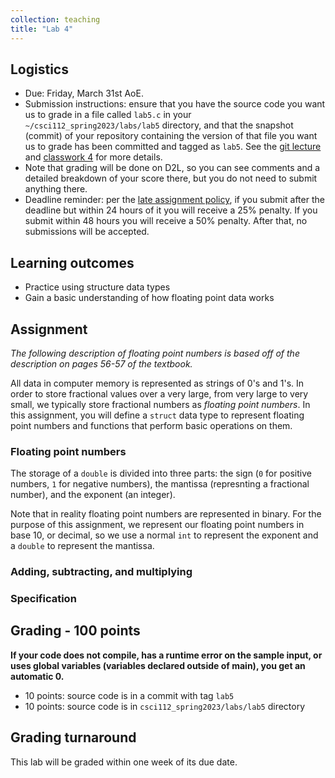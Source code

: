 ```yaml
---
collection: teaching
title: "Lab 4"
---
```


## Logistics
* Due: Friday, March 31st AoE.
* Submission instructions: ensure that you have the source code you want us to
	grade in a file called `lab5.c` in your `~/csci112_spring2023/labs/lab5`
	directory, and that the snapshot (commit) of your repository containing the version of that file you want us to grade has been committed and
	tagged as `lab5`. See the [git lecture](https://lgw2.github.io/teaching/csci112-spring-2023/lectures/lecture2) and [classwork 4](https://lgw2.github.io/teaching/csci112-spring-2023/classwork/classwork4) for more
	details.
* Note that grading will be done on D2L, so you can see comments and a
	 detailed breakdown of your score there, but you do not need to submit
	anything there.
* Deadline reminder: per the [late assignment policy](https://lgw2.github.io/teaching/csci112-spring-2023/syllabus/#late-assignment-policies), if you submit after the deadline but within 24 hours of it you will receive a 25% penalty. If you submit within 48 hours you will receive a 50% penalty. After that, no submissions will be accepted.

## Learning outcomes
* Practice using structure data types
* Gain a basic understanding of how floating point data works

## Assignment

*The following description of floating point numbers is based off of the
description on pages 56-57 of the textbook.*

All data in computer memory is represented as strings of 0's and 1's. In order
to store fractional values over a very large, from very large to very small, we
typically store fractional numbers as *floating point numbers*. In this
assignment, you will define a `struct` data type to represent floating point
numbers and functions that perform basic operations on them.

### Floating point numbers

The storage of a `double` is divided into three parts: the sign (`0` for
positive numbers, `1` for negative numbers), the mantissa (represnting a
fractional number), and the exponent (an integer).

Note that in reality floating point numbers are represented in binary. For the
purpose of this assignment, we represent our floating point numbers in base 10,
or decimal, so we use a normal `int` to represent the exponent and a `double`
to represent the mantissa.

### Adding, subtracting, and multiplying

### Specification

## Grading - 100 points
**If your code does not compile, has a runtime error on the sample input,
or uses global variables (variables declared outside of main), you get an
automatic 0.**
* 10 points: source code is in a commit with tag `lab5`
* 10 points: source code is in `csci112_spring2023/labs/lab5` directory

## Grading turnaround
This lab will be graded within one week of its due date.
